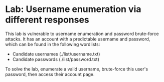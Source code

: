 # Lab: Username enumeration via different responses

This lab is vulnerable to username enumeration and password brute-force attacks. 
It has an account with a predictable username and password, which can be found in the following wordlists:

- Candidate usernames (./list/username.txt)
- Candidate passwords (./list/password.txt)

To solve the lab, enumerate a valid username, brute-force this user's password, then access their account page.
